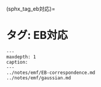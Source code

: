 (sphx_tag_eb対応)=
# タグ: EB対応

```{toctree}
---
maxdepth: 1
caption: 
---
../notes/emf/EB-correspondence.md
../notes/emf/gaussian.md
```
